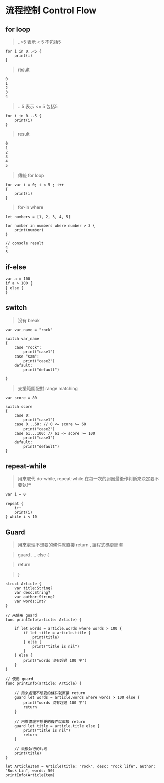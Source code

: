 # 流程控制 Control Flow

## for loop

> ..<5 表示 < 5 不包括5

	for i in 0..<5 {
		print(i)
	}
	
> result

	0
	1
	2
	3
	4
	
> ...5 表示 <= 5 包括5

	for i in 0...5 {
		print(i)
	}
	
> result

	0
	1
	2
	3
	4
	5

> 傳統 for loop

	for var i = 0; i < 5 ; i++
	{
		print(i)
	}
	
> for-in where

	let numbers = [1, 2, 3, 4, 5]
	
	for number in numbers where number > 3 {
		print(number)
	}
	
	// console result
	4
	5

## if-else

	var a = 100
	if a > 100 {
	} else {
	}

## switch

> 沒有 break

	var var_name = "rock"
	
	switch var_name
	{
		case "rock":
			print("case1")
		case "sam":
			print("case2")
		default:
			print("default")
	
	}
	
> 支援範圍配對 range matching

	var score = 80
	
	switch score
	{
		case 0:
			print("case1")
		case 0...60: // 0 <= score >= 60
			print("case2")
		case 61...100: // 61 <= score >= 100
			print("case3")
		default:
			print("default")
	}

## repeat-while

> 用來取代 do-while, repeat-while 在每一次的迴圈最後作判斷來決定要不要執行

	var i = 0
	
	repeat {
		i++
		print(i)
	} while i < 10
	
## Guard

> 用來處理不想要的條件就直接 return , 讓程式碼更簡潔

> guard .... else {

>	return

> }

	struct Article {
		var title:String?
		var desc:String?
		var author:String?
		var words:Int?
	}
	
	// 未使用 guard
	func printInfo(article: Article) {
	
		if let words = article.words where words > 100 {
			if let title = article.title {
				print(title)
			} else {
				print("title is nil")
			}
		} else {
			print("words 沒有超過 100 字")
		}
	}
	
	// 使用 guard
	func printInfo(article: Article) {
	
		// 用來處理不想要的條件就直接 return
		guard let words = article.words where words > 100 else {
			print("words 沒有超過 100 字")
			return
		}
		
		// 用來處理不想要的條件就直接 return
		guard let title = article.title else {
			print("title is nil")
			return
		}
		
		// 最後執行的片段
		print(title)
	}
	
	let ArticleItem = Article(title: "rock", desc: "rock life", author: "Rock Lin", words: 50)
	printInfo(ArticleItem)